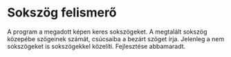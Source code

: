 # Sokszög felismerő
A program a megadott képen keres sokszögeket. A megtalált sokszög közepébe szögeinek számát, csúcsaiba a bezárt szöget írja. Jelenleg a nem sokszögeket is sokszögekkel közelíti. Fejlesztése abbamaradt.
